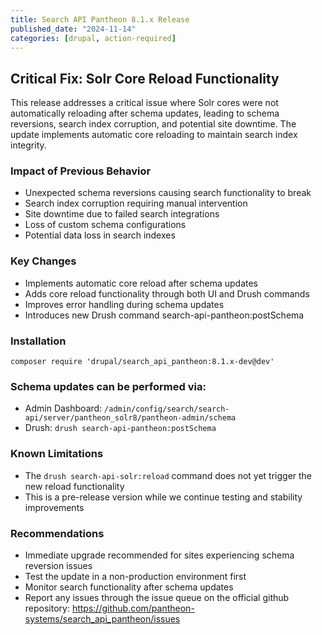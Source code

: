 ```yaml
---
title: Search API Pantheon 8.1.x Release
published_date: "2024-11-14"
categories: [drupal, action-required]
---
```


## Critical Fix: Solr Core Reload Functionality

This release addresses a critical issue where Solr cores were not automatically reloading after schema updates, leading to schema reversions, search index corruption, and potential site downtime. The update implements automatic core reloading to maintain search index integrity.

### Impact of Previous Behavior

* Unexpected schema reversions causing search functionality to break
* Search index corruption requiring manual intervention
* Site downtime due to failed search integrations
* Loss of custom schema configurations
* Potential data loss in search indexes

### Key Changes
* Implements automatic core reload after schema updates
* Adds core reload functionality through both UI and Drush commands
* Improves error handling during schema updates
* Introduces new Drush command search-api-pantheon:postSchema

### Installation

``` shell
composer require 'drupal/search_api_pantheon:8.1.x-dev@dev'
```

### Schema updates can be performed via:
* Admin Dashboard: `/admin/config/search/search-api/server/pantheon_solr8/pantheon-admin/schema`
* Drush: `drush search-api-pantheon:postSchema`

### Known Limitations

* The `drush search-api-solr:reload` command does not yet trigger the new reload functionality
* This is a pre-release version while we continue testing and stability improvements

### Recommendations

* Immediate upgrade recommended for sites experiencing schema reversion issues
* Test the update in a non-production environment first
* Monitor search functionality after schema updates
* Report any issues through the issue queue on the official github repository:
https://github.com/pantheon-systems/search_api_pantheon/issues

